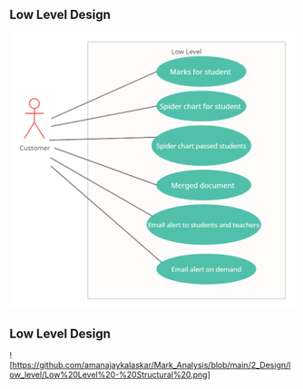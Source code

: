 
## Low Level Design 


![Image of Yaktocat](low_level.png)
## Low Level Design 

![https://github.com/amanajaykalaskar/Mark_Analysis/blob/main/2_Design/low_level/Low%20Level%20-%20Structural%20.png]

